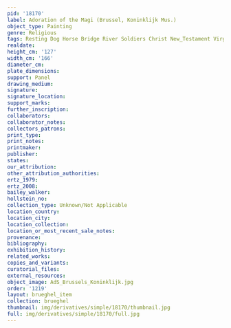 ```yaml
---
pid: '18170'
label: Adoration of the Magi (Brussel, Koninklijk Mus.)
object_type: Painting
genre: Religious
tags: Resting Dog Horse Bridge River Soldiers Christ New_Testament Virgin_Mary
realdate: 
height_cm: '127'
width_cm: '166'
diameter_cm: 
plate_dimensions: 
support: Panel
drawing_medium: 
signature: 
signature_location: 
support_marks: 
further_inscription: 
collaborators: 
collaborator_notes: 
collectors_patrons: 
print_type: 
print_notes: 
printmaker: 
publisher: 
states: 
our_attribution: 
other_attribution_authorities: 
ertz_1979: 
ertz_2008: 
bailey_walker: 
hollstein_no: 
collection_type: Unknown/Not Applicable
location_country: 
location_city: 
location_collection: 
location_or_most_recent_sale_notes: 
provenance: 
bibliography: 
exhibition_history: 
related_works: 
copies_and_variants: 
curatorial_files: 
external_resources: 
object_image: AdS_Brussels_Koninklijk.jpg
order: '1219'
layout: brueghel_item
collection: brueghel
thumbnail: img/derivatives/simple/18170/thumbnail.jpg
full: img/derivatives/simple/18170/full.jpg
---
```

